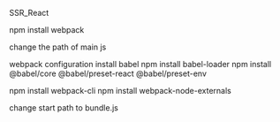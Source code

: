 SSR_React

npm install webpack

change the path of main js

webpack configuration
install babel
npm install babel-loader
npm install @babel/core @babel/preset-react @babel/preset-env

npm install webpack-cli
npm install webpack-node-externals

change start path to bundle.js


